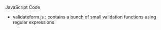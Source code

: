 JavaScript Code

* validateform.js : contains a bunch of small validation functions using regular expressions
